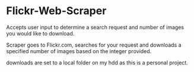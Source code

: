 # Flickr-Web-Scraper

Accepts user input to determine a search request and number of images you would like to download.

Scraper goes to Flickr.com, searches for your request and downloads a specified number of images
based on the integer provided.

downloads are set to a local folder on my hdd as this is a personal project.

